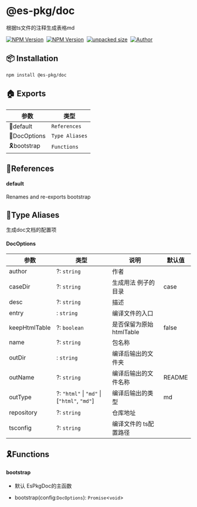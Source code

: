    

@es-pkg/doc
===========

根据ts文件的注释生成表格md

[![NPM Version](https://img.shields.io/npm/v/@es-pkg/doc?color=33cd56&logo=npm)](https://www.npmjs.com/package/@es-pkg/doc)  [![NPM Version](https://img.shields.io/npm/dm/@es-pkg/doc.svg?style=flat-square)](https://www.npmjs.com/package/@es-pkg/doc)  [![unpacked size](https://img.shields.io/npm/unpacked-size/@es-pkg/doc?color=green)](https://www.npmjs.com/package/@es-pkg/doc)  [![Author](https://img.shields.io/badge/docs_by-robertpanvip-blue)](https://github.com/robertpanvip/es-pkg-doc.git)

📦 **Installation**
-------------------

    npm install @es-pkg/doc

🏠 Exports
----------

### 

|参数|类型|
|---|---|
|🔖default|`References`|
|🧷DocOptions|`Type Aliases`|
|🎗️bootstrap|`Functions`|

**🔖References**
----------------

  
  

#### default

Renames and re-exports bootstrap

**🧷Type Aliases**
------------------

  
  

生成doc文档的配置项  
  

#### DocOptions

|参数|类型|说明|默认值|
|---|---|---|---|
|author|?: `string`|作者||
|caseDir|?: `string`|生成用法 例子的目录|case|
|desc|?: `string`|描述||
|entry|: `string`|编译文件的入口||
|keepHtmlTable|?: `boolean`|是否保留为原始htmlTable|false|
|name|?: `string`|包名称||
|outDir|: `string`|编译后输出的文件夹||
|outName|?: `string`|编译后输出的文件名称|README|
|outType|?: `"html"` \| `"md"` \| \[`"html"`, `"md"`\]|编译后输出的类型|md|
|repository|?: `string`|仓库地址||
|tsconfig|?: `string`|编译文件的 ts配置路径||

**🎗️Functions**
----------------

  
  

#### bootstrap

*   默认 EsPkgDoc的主函数  
      
    
*   bootstrap(config:`DocOptions`): `Promise`<`void`\>